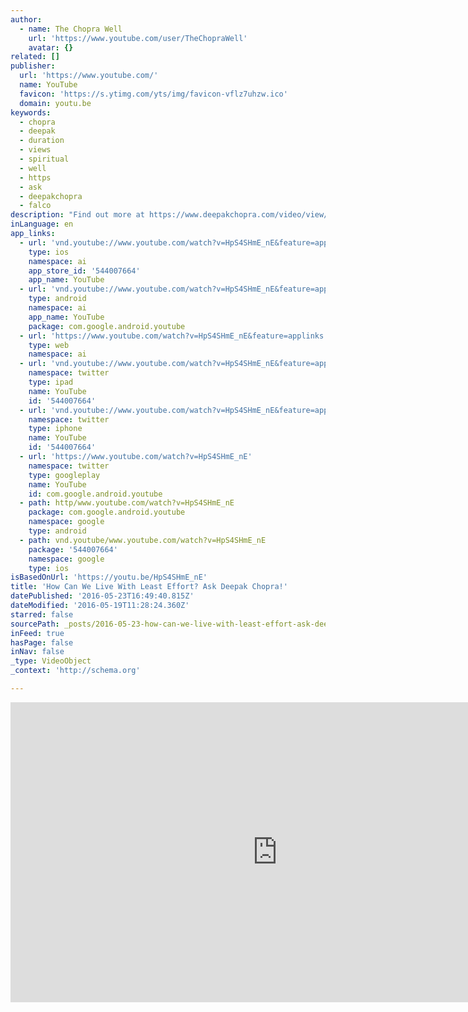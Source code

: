 ```yaml
---
author:
  - name: The Chopra Well
    url: 'https://www.youtube.com/user/TheChopraWell'
    avatar: {}
related: []
publisher:
  url: 'https://www.youtube.com/'
  name: YouTube
  favicon: 'https://s.ytimg.com/yts/img/favicon-vflz7uhzw.ico'
  domain: youtu.be
keywords:
  - chopra
  - deepak
  - duration
  - views
  - spiritual
  - well
  - https
  - ask
  - deepakchopra
  - falco
description: "Find out more at https://www.deepakchopra.com/video/view/208/ask_deepak__how_can_we_live_with_least_effort How can we live with least effort? The law of least effort is based on the idea that nature's intelligence functions with effortless spontaneity. Even Jesus mentions this in the New Testament. What is really the law? It means harnessing the forces of the universe and becoming aligned with them."
inLanguage: en
app_links:
  - url: 'vnd.youtube://www.youtube.com/watch?v=HpS4SHmE_nE&feature=applinks'
    type: ios
    namespace: ai
    app_store_id: '544007664'
    app_name: YouTube
  - url: 'vnd.youtube://www.youtube.com/watch?v=HpS4SHmE_nE&feature=applinks'
    type: android
    namespace: ai
    app_name: YouTube
    package: com.google.android.youtube
  - url: 'https://www.youtube.com/watch?v=HpS4SHmE_nE&feature=applinks'
    type: web
    namespace: ai
  - url: 'vnd.youtube://www.youtube.com/watch?v=HpS4SHmE_nE&feature=applinks'
    namespace: twitter
    type: ipad
    name: YouTube
    id: '544007664'
  - url: 'vnd.youtube://www.youtube.com/watch?v=HpS4SHmE_nE&feature=applinks'
    namespace: twitter
    type: iphone
    name: YouTube
    id: '544007664'
  - url: 'https://www.youtube.com/watch?v=HpS4SHmE_nE'
    namespace: twitter
    type: googleplay
    name: YouTube
    id: com.google.android.youtube
  - path: http/www.youtube.com/watch?v=HpS4SHmE_nE
    package: com.google.android.youtube
    namespace: google
    type: android
  - path: vnd.youtube/www.youtube.com/watch?v=HpS4SHmE_nE
    package: '544007664'
    namespace: google
    type: ios
isBasedOnUrl: 'https://youtu.be/HpS4SHmE_nE'
title: 'How Can We Live With Least Effort? Ask Deepak Chopra!'
datePublished: '2016-05-23T16:49:40.815Z'
dateModified: '2016-05-19T11:28:24.360Z'
starred: false
sourcePath: _posts/2016-05-23-how-can-we-live-with-least-effort-ask-deepak-chopra.md
inFeed: true
hasPage: false
inNav: false
_type: VideoObject
_context: 'http://schema.org'

---
```

<iframe src="https://cdn.embedly.com/widgets/media.html?src=https%3A%2F%2Fwww.youtube.com%2Fembed%2FHpS4SHmE_nE%3Ffeature%3Doembed&amp;url=http%3A%2F%2Fwww.youtube.com%2Fwatch%3Fv%3DHpS4SHmE_nE&amp;image=https%3A%2F%2Fi.ytimg.com%2Fvi%2FHpS4SHmE_nE%2Fhqdefault.jpg&amp;key=b7d04c9b404c499eba89ee7072e1c4f7&amp;type=text%2Fhtml&amp;schema=youtube" width="854" height="480" scrolling="no" frameborder="0" allowfullscreen="" style=""></iframe>